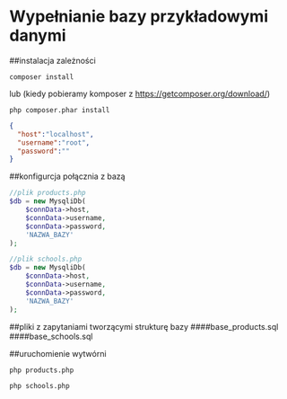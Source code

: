 # Wypełnianie bazy przykładowymi danymi

##instalacja zależności
```composer log
composer install
```
lub (kiedy pobieramy komposer z https://getcomposer.org/download/)
```composer log
php composer.phar install
```

```json
{
  "host":"localhost",
  "username":"root",
  "password":""
}
```

##konfigurcja połącznia z bazą
```php
//plik products.php
$db = new MysqliDb(
    $connData->host,
    $connData->username,
    $connData->password,
    'NAZWA_BAZY'
);

//plik schools.php
$db = new MysqliDb(
    $connData->host,
    $connData->username,
    $connData->password,
    'NAZWA_BAZY'
);
```

##pliki z zapytaniami tworzącymi strukturę bazy
####base_products.sql
####base_schools.sql

##uruchomienie wytwórni
```composer log
php products.php
```

```composer log
php schools.php
```
